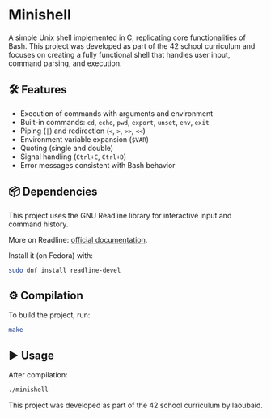 # Minishell

A simple Unix shell implemented in C, replicating core functionalities of Bash. This project was developed as part of the 42 school curriculum and focuses on creating a fully functional shell that handles user input, command parsing, and execution.

## 🛠 Features

- Execution of commands with arguments and environment
- Built-in commands: `cd`, `echo`, `pwd`, `export`, `unset`, `env`, `exit`
- Piping (`|`) and redirection (`<`, `>`, `>>`, `<<`)
- Environment variable expansion (`$VAR`)
- Quoting (single and double)
- Signal handling (`Ctrl+C`, `Ctrl+D`)
- Error messages consistent with Bash behavior

## 📦 Dependencies

This project uses the GNU Readline library for interactive input and command history.

More on Readline: [official documentation](https://tiswww.case.edu/php/chet/readline/rltop.html).

Install it (on Fedora) with:

```bash
sudo dnf install readline-devel
```

## ⚙️ Compilation

To build the project, run:

```bash
make
```

## ▶️ Usage

After compilation:

```bash
./minishell
```

This project was developed as part of the 42 school curriculum by laoubaid.

